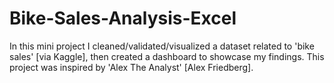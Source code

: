 # Bike-Sales-Analysis-Excel

In this mini project I cleaned/validated/visualized a dataset related to 'bike sales' [via Kaggle], then created a dashboard to showcase my findings.
This project was inspired by 'Alex The Analyst' [Alex Friedberg].
